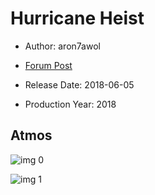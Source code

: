 # Hurricane Heist

* Author: aron7awol

* [Forum Post](https://www.avsforum.com/threads/bass-eq-for-filtered-movies.2995212/post-57299206)

* Release Date: 2018-06-05
* Production Year: 2018

## Atmos

![img 0](https://i.imgur.com/YmS9cvd.jpg)

![img 1](https://i.imgur.com/8nyiKkD.jpg)


